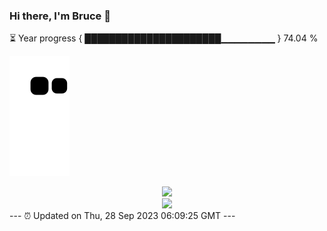 ### Hi there, I'm Bruce 👋
⏳ Year progress { ██████████████████████▁▁▁▁▁▁▁▁ } 74.04 %

![](https://raw.githubusercontent.com/Swiftie13st/Swiftie13st/main/assets/github-contribution-grid-snake.svg)


<div align="center"> <img src="https://metrics.lecoq.io/Swiftie13st?template=classic&config.timezone=Asia%2FShanghai"> </div>

<div align="center"> <img src="https://github-readme-streak-stats.herokuapp.com/?user=Swiftie13st" /> </div>
---
⏰ Updated on Thu, 28 Sep 2023 06:09:25 GMT
---

